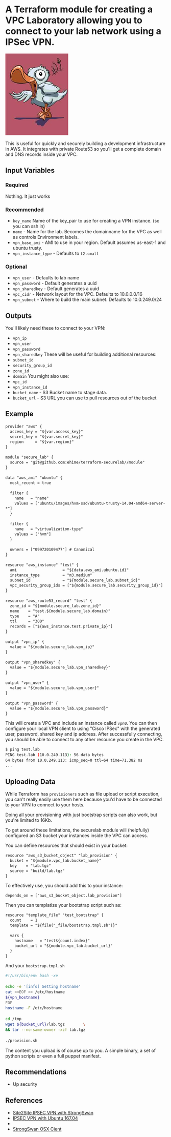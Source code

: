 # A Terraform module for creating a VPC Laboratory allowing you to connect to your lab network using a IPSec VPN.

![Mad Duck is mad...](assets/mad-duck.jpg "StrongSwan is no match for mad duck, lets be honest....")

This is useful for quickly and securely building a development infrastructure
in AWS. It integrates with private Route53 so you'll get a complete domain and
DNS records inside your VPC.


## Input Variables

### Required

  Nothing. It just works

### Recommended

 - `key_name` Name of the key_pair to use for creating a VPN instance. (so you can ssh in)
 - `name` - Name for the lab. Becomes the domainname for the VPC as well as controls Environment labels.
 - `vpn_base_ami` - AMI to use in your region. Default assumes us-east-1 and ubuntu trusty.
 - `vpn_instance_type` - Defaults to `t2.small`

### Optional

 - `vpn_user` - Defaults to lab name
 - `vpn_password` - Default generates a uuid
 - `vpn_sharedkey` - Default generates a uuid
 - `vpc_cidr` - Network layout for the VPC. Defaults to 10.0.0.0/16
 - `vpn_subnet` - Where to build the main subnet. Defaults to 10.0.249.0/24


## Outputs

You'll likely need these to connect to your VPN:

 - `vpn_ip`
 - `vpn_user`
 - `vpn_password`
 - `vpn_sharedkey`
    These will be useful for building additional resources:
 - `subnet_id`
 - `security_group_id`
 - `zone_id`
 - `domain`
    You might also use:
 - `vpc_id`
 - `vpn_instance_id`
 - `bucket_name` - S3 Bucket name to stage data.
 - `bucket_url` - S3 URL you can use to pull resources out of the bucket


## Example

```hcl
provider "aws" {
  access_key = "${var.access_key}"
  secret_key = "${var.secret_key}"
  region     = "${var.region}"
}

module "secure_lab" {
  source = "git@github.com:ehime/terraform-securelab//module"
}

data "aws_ami" "ubuntu" {
  most_recent = true

  filter {
    name   = "name"
    values = ["ubuntu/images/hvm-ssd/ubuntu-trusty-14.04-amd64-server-*"]
  }

  filter {
    name   = "virtualization-type"
    values = ["hvm"]
  }

  owners = ["099720109477"] # Canonical
}

resource "aws_instance" "test" {
  ami                    = "${data.aws_ami.ubuntu.id}"
  instance_type          = "m3.medium"
  subnet_id              = "${module.secure_lab.subnet_id}"
  vpc_security_group_ids = ["${module.secure_lab.security_group_id}"]
}

resource "aws_route53_record" "test" {
  zone_id = "${module.secure_lab.zone_id}"
  name    = "test.${module.secure_lab.domain}"
  type    = "A"
  ttl     = "300"
  records = ["${aws_instance.test.private_ip}"]
}

output "vpn_ip" {
  value = "${module.secure_lab.vpn_ip}"
}

output "vpn_sharedkey" {
  value = "${module.secure_lab.vpn_sharedkey}"
}

output "vpn_user" {
  value = "${module.secure_lab.vpn_user}"
}

output "vpn_password" {
  value = "${module.secure_lab.vpn_password}"
}
```

This will create a VPC and include an instance called `vpn0`. You can then configure
your local VPN client to using "Cisco IPSec" with the generated user, password,
shared key and ip address.
After successfully connecting, you should be able to connect to any other
resource you create in the VPC.

```bash
$ ping test.lab
PING test.lab (10.0.249.113): 56 data bytes
64 bytes from 10.0.249.113: icmp_seq=0 ttl=64 time=71.382 ms
...
```


## Uploading Data
While Terraform has `provisioners` such as file upload or script execution, you
can't really easily use them here because you'd have to be connected to your
VPN to connect to your hosts.

Doing all your provisioning with just bootstrap scripts can also work, but you're limited to 16Kb.

To get around these limitations, the securelab module will (helpfully) configured an S3 bucket your instances inside the VPC can access.

You can define resources that should exist in your bucket:

```hcl
resource "aws_s3_bucket_object" "lab_provision" {
  bucket = "${module.vpc_lab.bucket_name}"
  key    = "lab.tgz"
  source = "build/lab.tgz"
}
```

To effectively use, you should add this to your instance:

```hcl
depends_on = ["aws_s3_bucket_object.lab_provision"]
```

Then you can templatize your bootstrap script such as:
```hcl
resource "template_file" "test_bootstrap" {
  count    = 1
  template = "${file("_file/bootstrap.tmpl.sh")}"

  vars {
    hostname   = "test${count.index}"
    bucket_url = "${module.vpc_lab.bucket_url}"
  }
}
```
And your `bootstrap.tmpl.sh`

```bash
#!/usr/bin/env bash -xe

echo -e '[info] Setting hostname'
cat <<EOF >> /etc/hostname
${vpn_hostname}
EOF
hostname -F /etc/hostname

cd /tmp
wget ${bucket_url}/lab.tgz        \
&& tar --no-same-owner -xzf lab.tgz

./provision.sh
```

The content you upload is of course up to you. A simple binary, a set of python
scripts or even a full puppet manifest.


## Recommendations

 - Up security


## References

 - [Site2Site IPSEC VPN with StrongSwan]( http://blog.ruanbekker.com/blog/2018/02/11/setup-a-site-to-site-ipsec-vpn-with-strongswan-and-preshared-key-authentication/)
 - [IPSEC VPN with Ubuntu 167.04](https://raymii.org/s/tutorials/IPSEC_vpn_with_Ubuntu_16.04.html)
 - [](https://www.cakesolutions.net/teamblogs/connecting-aws-virtual-private-clouds-using-vpn-strongswan)
 - [StrongSwan OSX Cient](https://wiki.strongswan.org/projects/strongswan/wiki/AppleClients)
